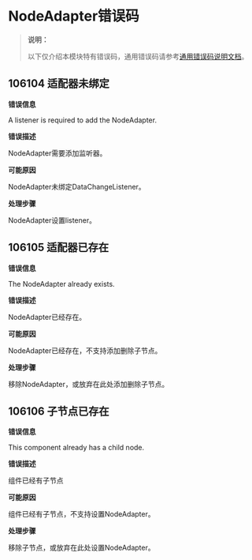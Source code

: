 # NodeAdapter错误码

> **说明：**
>
> 以下仅介绍本模块特有错误码，通用错误码请参考[通用错误码说明文档](../errorcode-universal.md)。

## 106104 适配器未绑定

**错误信息**

A listener is required to add the NodeAdapter.

**错误描述**

NodeAdapter需要添加监听器。

**可能原因**

NodeAdapter未绑定DataChangeListener。

**处理步骤**

NodeAdapter设置listener。

## 106105 适配器已存在

**错误信息**

The NodeAdapter already exists.

**错误描述**

NodeAdapter已经存在。

**可能原因**

NodeAdapter已经存在，不支持添加删除子节点。

**处理步骤**

移除NodeAdapter，或放弃在此处添加删除子节点。

## 106106 子节点已存在

**错误信息**

This component already has a child node.

**错误描述**

组件已经有子节点

**可能原因**

组件已经有子节点，不支持设置NodeAdapter。

**处理步骤**

移除子节点，或放弃在此处设置NodeAdapter。